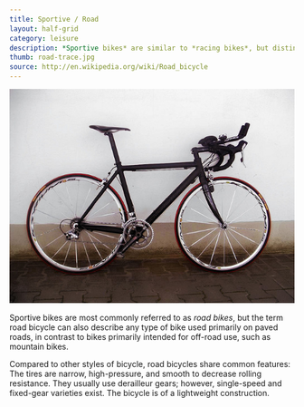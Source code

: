 ```yaml
---
title: Sportive / Road
layout: half-grid
category: leisure
description: *Sportive bikes* are similar to *racing bikes*, but distinguished by being built more for endurance than bursts of speed
thumb: road-trace.jpg
source: http://en.wikipedia.org/wiki/Road_bicycle
---
```


![Bike photo](img/bikes/road-trace.jpg)

Sportive bikes are most commonly referred to as *road bikes*, but the term road bicycle can also describe any type of bike used primarily on paved roads, in contrast to bikes primarily intended for off-road use, such as mountain bikes.

Compared to other styles of bicycle, road bicycles share common features:
The tires are narrow, high-pressure, and smooth to decrease rolling resistance.
They usually use derailleur gears; however, single-speed and fixed-gear varieties exist.
The bicycle is of a lightweight construction.